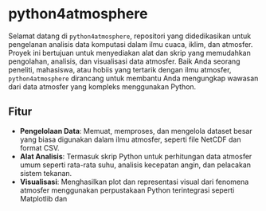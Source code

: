 # python4atmosphere

Selamat datang di `python4atmosphere`, repositori yang didedikasikan untuk pengelanan analisis data komputasi dalam ilmu cuaca, iklim, dan atmosfer. Proyek ini bertujuan untuk menyediakan alat dan skrip yang memudahkan pengolahan, analisis, dan visualisasi data atmosfer. Baik Anda seorang peneliti, mahasiswa, atau hobiis yang tertarik dengan ilmu atmosfer, `python4atmosphere` dirancang untuk membantu Anda mengungkap wawasan dari data atmosfer yang kompleks menggunakan Python.

## Fitur

- **Pengelolaan Data**: Memuat, memproses, dan mengelola dataset besar yang biasa digunakan dalam ilmu atmosfer, seperti file NetCDF dan format CSV.
- **Alat Analisis**: Termasuk skrip Python untuk perhitungan data atmosfer umum seperti rata-rata suhu, analisis kecepatan angin, dan pelacakan sistem tekanan.
- **Visualisasi**: Menghasilkan plot dan representasi visual dari fenomena atmosfer menggunakan perpustakaan Python terintegrasi seperti Matplotlib dan


